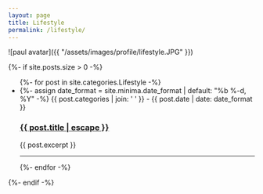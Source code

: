```yaml
---
layout: page
title: Lifestyle
permalink: /lifestyle/
---
```

                
![paul avatar]({{ "/assets/images/profile/lifestyle.JPG" }})
  
{%- if site.posts.size > 0 -%}
    <ul class="post-list">
        {%- for post in site.categories.Lifestyle -%}
            <li>
                {%- assign date_format = site.minima.date_format | default: "%b %-d, %Y" -%}
                {{ post.categories | join: ' ' }}  <span class="post-meta"> - {{ post.date | date: date_format }}</span> 
                <h3>
                <a class="post-link" href="{{ post.url | relative_url }}">
                {{ post.title | escape }}
                </a>
                </h3>
                {{ post.excerpt }}
                <hr />
            </li>
        {%- endfor -%}
    </ul>
    
{%- endif -%}              
        